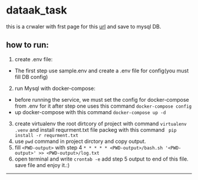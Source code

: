 # dataak_task
this is a crwaler with frst page for this [url](https://api.digikala.com/v1/categories/mobile-phone/search/?sort=4&page=1) and save to mysql DB.
## how to run:
1. create .env file:
* The first step use sample.env and create a .env file for config(you must fill DB config)
2. run Mysql with docker-compose:
* before running the service, we must set the config for docker-compose from .env for it after step one uses this command ``` docker-compose config ```
* up docker-compose with this command ``` docker-compose up -d ```
3. create virtualenv the root dirtcory of project with command ``` virtualenv .venv ``` and install requrment.txt file packeg with this command ` pip install -r requrment.txt`
4. use `pwd` command in project dirctory and copy output.
5. fill `<PWD-output>` with step 4 ` * * * * * <PWD-output>/bash.sh '<PWD-output>' >> <PWD-output>/log.txt `
6. open terminal and write `crontab -e` add step 5 output to end of this file. save file and enjoy it.:)

----- 

